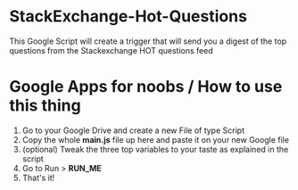 StackExchange-Hot-Questions
===========================

This Google Script will create a trigger that will send you a digest of the top questions from the Stackexchange HOT questions feed


Google Apps for noobs / How to use this thing
======

 1. Go to your Google Drive and create a new File of type Script
 2. Copy the whole **main.js** file up here and paste it on your new Google file
 3. (optional) Tweak the three top variables to your taste as explained in the script
 4. Go to Run > **RUN_ME**
 5. That's it!
